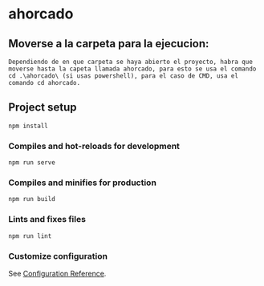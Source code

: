# ahorcado


## Moverse a la carpeta para la ejecucion:

```
Dependiendo de en que carpeta se haya abierto el proyecto, habra que moverse hasta la capeta llamada ahorcado, para esto se usa el comando cd .\ahorcado\ (si usas powershell), para el caso de CMD, usa el comando cd ahorcado.
```

## Project setup
```
npm install
```

### Compiles and hot-reloads for development
```
npm run serve
```

### Compiles and minifies for production
```
npm run build
```

### Lints and fixes files
```
npm run lint
```

### Customize configuration
See [Configuration Reference](https://cli.vuejs.org/config/).
